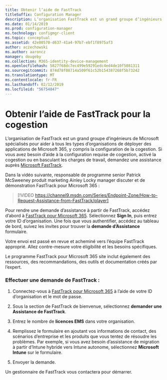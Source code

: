 ```yaml
---
title: Obtenir l’aide de FastTrack
titleSuffix: Configuration Manager
description: L’organisation FastTrack est un grand groupe d’ingénieurs de Microsoft spécialisés pour aider à tous les types d’organisations de déployer Microsoft 365
ms.date: 01/14/2019
ms.prod: configuration-manager
ms.technology: configmgr-client
ms.topic: conceptual
ms.assetid: 42e80570-d637-41a4-97b7-ebf1f8975af3
author: aczechowski
ms.author: aaroncz
manager: dougeby
ms.collection: M365-identity-device-management
ms.openlocfilehash: 5827f68dc7ec499e59291edc4ed4de10f5081311
ms.sourcegitcommit: 874d78f08714a509f61c52b154387268f5b73242
ms.translationtype: MT
ms.contentlocale: fr-FR
ms.lasthandoff: 02/12/2019
ms.locfileid: "56754847"
---
```

# <a name="get-help-from-fasttrack-for-co-management"></a>Obtenir l’aide de FastTrack pour la cogestion

L’organisation de FastTrack est un grand groupe d’ingénieurs de Microsoft spécialisés pour aider à tous les types d’organisations de déployer des applications de Microsoft 365, y compris la configuration de la cogestion. Si vous avez besoin d’aide à la configuration requise de cogestion, activé la cogestion ou en basculant les charges de travail, demandez une assistance auprès [Microsoft FastTrack](https://Microsoft.com/FastTrack/). 

Dans la vidéo suivante, responsable de programme senior Patrick McSweeney produit marketing Ainley Locky manager discuter et de démonstration FastTrack pour Microsoft 365 :

> [!VIDEO https://channel9.msdn.com/Series/Endpoint-Zone/How-to-Request-Assistance-from-FastTrack/player]

Pour rendre une demande d’assistance à partir de FastTrack, accédez d’abord à [FastTrack pour Microsoft 365](https://fasttrack.microsoft.com/microsoft365/capabilities?view=security). Sélectionnez **Sign In**, puis entrez votre ID d’organisation. Une fois que vous authentifier, accédez au tableau de bord, suivez les invites pour trouver la **demande d’Assistance** formulaire.

Votre envoi est passé en revue et acheminé vers l’équipe FastTrack approprié. Allez contre-mesure votre éligibilité et les besoins spécifiques. 

Le programme FastTrack pour Microsoft 365 site inclut également des ressources, des recommandations, des outils et documentation créés par l’expert.


### <a name="make-a-fasttrack-request"></a>Effectuer une demande de FastTrack :

1. Connectez-vous à [FastTrack pour Microsoft 365](https://fasttrack.microsoft.com/microsoft365/capabilities?view=security) à l’aide de votre ID d’organisation et le mot de passe.  

2. Sous la section de FastTrack de bienvenue, sélectionnez **demander une Assistance de FastTrack**.  

3. Entrez le nombre de **licences EMS** dans votre organisation.  

4. Remplissez le formulaire en ajoutant vos informations de contact, des scénarios d’entreprise et les produits que vous tentez de résoudre les problèmes. Par exemple, si vous avez besoin d’assistance de migration à partir d’Intune hybride vers Intune autonome, sélectionnez **Microsoft Intune** sur le formulaire.  

5. Envoyer la demande. 

Un gestionnaire de FastTrack vous contactera pour démarrer.
